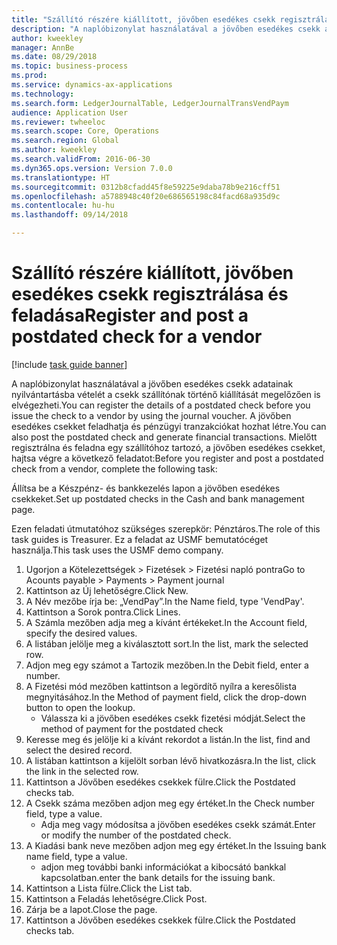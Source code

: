 ```yaml
--- 
title: "Szállító részére kiállított, jövőben esedékes csekk regisztrálása és feladása"
description: "A naplóbizonylat használatával a jövőben esedékes csekk adatainak nyilvántartásba vételét a csekk szállítónak történő kiállítását megelőzően is elvégezheti."
author: kweekley
manager: AnnBe
ms.date: 08/29/2018
ms.topic: business-process
ms.prod: 
ms.service: dynamics-ax-applications
ms.technology: 
ms.search.form: LedgerJournalTable, LedgerJournalTransVendPaym
audience: Application User
ms.reviewer: twheeloc
ms.search.scope: Core, Operations
ms.search.region: Global
ms.author: kweekley
ms.search.validFrom: 2016-06-30
ms.dyn365.ops.version: Version 7.0.0
ms.translationtype: HT
ms.sourcegitcommit: 0312b8cfadd45f8e59225e9daba78b9e216cff51
ms.openlocfilehash: a5788948c40f20e686565198c84facd68a935d9c
ms.contentlocale: hu-hu
ms.lasthandoff: 09/14/2018

---
```

# <a name="register-and-post-a-postdated-check-for-a-vendor"></a><span data-ttu-id="2f505-103">Szállító részére kiállított, jövőben esedékes csekk regisztrálása és feladása</span><span class="sxs-lookup"><span data-stu-id="2f505-103">Register and post a postdated check for a vendor</span></span>

[!include [task guide banner](../../includes/task-guide-banner.md)]

<span data-ttu-id="2f505-104">A naplóbizonylat használatával a jövőben esedékes csekk adatainak nyilvántartásba vételét a csekk szállítónak történő kiállítását megelőzően is elvégezheti.</span><span class="sxs-lookup"><span data-stu-id="2f505-104">You can register the details of a postdated check before you issue the check to a vendor by using the journal voucher.</span></span> <span data-ttu-id="2f505-105">A jövőben esedékes csekket feladhatja és pénzügyi tranzakciókat hozhat létre.</span><span class="sxs-lookup"><span data-stu-id="2f505-105">You can also post the postdated check and generate financial transactions.</span></span> <span data-ttu-id="2f505-106">Mielőtt regisztrálna és feladna egy szállítóhoz tartozó, a jövőben esedékes csekket, hajtsa végre a következő feladatot:</span><span class="sxs-lookup"><span data-stu-id="2f505-106">Before you register and post a postdated check from a vendor, complete the following task:</span></span> 

<span data-ttu-id="2f505-107">Állítsa be a Készpénz- és bankkezelés lapon a jövőben esedékes csekkeket.</span><span class="sxs-lookup"><span data-stu-id="2f505-107">Set up postdated checks in the Cash and bank management page.</span></span> 



<span data-ttu-id="2f505-108">Ezen feladati útmutatóhoz szükséges szerepkör: Pénztáros.</span><span class="sxs-lookup"><span data-stu-id="2f505-108">The role of this task guides is Treasurer.</span></span> <span data-ttu-id="2f505-109">Ez a feladat az USMF bemutatócéget használja.</span><span class="sxs-lookup"><span data-stu-id="2f505-109">This task uses the USMF demo company.</span></span>

1. <span data-ttu-id="2f505-110">Ugorjon a Kötelezettségek > Fizetések > Fizetési napló pontra</span><span class="sxs-lookup"><span data-stu-id="2f505-110">Go to Acounts payable > Payments > Payment journal</span></span>
2. <span data-ttu-id="2f505-111">Kattintson az Új lehetőségre.</span><span class="sxs-lookup"><span data-stu-id="2f505-111">Click New.</span></span>
3. <span data-ttu-id="2f505-112">A Név mezőbe írja be: „VendPay”.</span><span class="sxs-lookup"><span data-stu-id="2f505-112">In the Name field, type 'VendPay'.</span></span>
4. <span data-ttu-id="2f505-113">Kattintson a Sorok pontra.</span><span class="sxs-lookup"><span data-stu-id="2f505-113">Click Lines.</span></span>
5. <span data-ttu-id="2f505-114">A Számla mezőben adja meg a kívánt értékeket.</span><span class="sxs-lookup"><span data-stu-id="2f505-114">In the Account field, specify the desired values.</span></span>
6. <span data-ttu-id="2f505-115">A listában jelölje meg a kiválasztott sort.</span><span class="sxs-lookup"><span data-stu-id="2f505-115">In the list, mark the selected row.</span></span>
7. <span data-ttu-id="2f505-116">Adjon meg egy számot a Tartozik mezőben.</span><span class="sxs-lookup"><span data-stu-id="2f505-116">In the Debit field, enter a number.</span></span>
8. <span data-ttu-id="2f505-117">A Fizetési mód mezőben kattintson a legördítő nyílra a keresőlista megnyitásához.</span><span class="sxs-lookup"><span data-stu-id="2f505-117">In the Method of payment field, click the drop-down button to open the lookup.</span></span>
    * <span data-ttu-id="2f505-118">Válassza ki a jövőben esedékes csekk fizetési módját.</span><span class="sxs-lookup"><span data-stu-id="2f505-118">Select the method of payment for the postdated check</span></span>  
9. <span data-ttu-id="2f505-119">Keresse meg és jelölje ki a kívánt rekordot a listán.</span><span class="sxs-lookup"><span data-stu-id="2f505-119">In the list, find and select the desired record.</span></span>
10. <span data-ttu-id="2f505-120">A listában kattintson a kijelölt sorban lévő hivatkozásra.</span><span class="sxs-lookup"><span data-stu-id="2f505-120">In the list, click the link in the selected row.</span></span>
11. <span data-ttu-id="2f505-121">Kattintson a Jövőben esedékes csekkek fülre.</span><span class="sxs-lookup"><span data-stu-id="2f505-121">Click the Postdated checks tab.</span></span>
12. <span data-ttu-id="2f505-122">A Csekk száma mezőben adjon meg egy értéket.</span><span class="sxs-lookup"><span data-stu-id="2f505-122">In the Check number field, type a value.</span></span>
    * <span data-ttu-id="2f505-123">Adja meg vagy módosítsa a jövőben esedékes csekk számát.</span><span class="sxs-lookup"><span data-stu-id="2f505-123">Enter or modify the number of the postdated check.</span></span>  
13. <span data-ttu-id="2f505-124">A Kiadási bank neve mezőben adjon meg egy értéket.</span><span class="sxs-lookup"><span data-stu-id="2f505-124">In the Issuing bank name field, type a value.</span></span>
    * <span data-ttu-id="2f505-125">adjon meg további banki információkat a kibocsátó bankkal kapcsolatban.</span><span class="sxs-lookup"><span data-stu-id="2f505-125">enter the bank details for the issuing bank.</span></span>  
14. <span data-ttu-id="2f505-126">Kattintson a Lista fülre.</span><span class="sxs-lookup"><span data-stu-id="2f505-126">Click the List tab.</span></span>
15. <span data-ttu-id="2f505-127">Kattintson a Feladás lehetőségre.</span><span class="sxs-lookup"><span data-stu-id="2f505-127">Click Post.</span></span>
16. <span data-ttu-id="2f505-128">Zárja be a lapot.</span><span class="sxs-lookup"><span data-stu-id="2f505-128">Close the page.</span></span>
17. <span data-ttu-id="2f505-129">Kattintson a Jövőben esedékes csekkek fülre.</span><span class="sxs-lookup"><span data-stu-id="2f505-129">Click the Postdated checks tab.</span></span>


